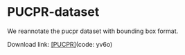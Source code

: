 # PUCPR-dataset

We reannotate the pucpr dataset with bounding box format.

Download link: [[PUCPR]](https://pan.baidu.com/s/1ygv2wo1vFyqZay0pY1eRQQ)(code: yv6o) 
